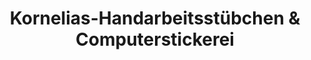 ---
title: "Kornelias-Handarbeitsstübchen & Computerstickerei"
url: /grevenbroich/kornelias-handarbeitsstuebchen-und-computerstickerei/
shop: Lebensmittel
---
